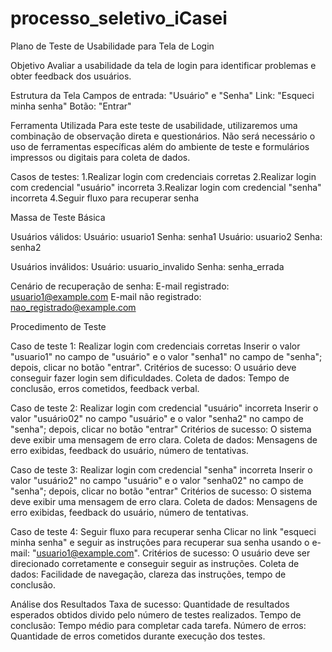 # processo_seletivo_iCasei

Plano de Teste de Usabilidade para Tela de Login

Objetivo
Avaliar a usabilidade da tela de login para identificar problemas e obter feedback dos usuários.

Estrutura da Tela
Campos de entrada: "Usuário" e "Senha"
Link: "Esqueci minha senha"
Botão: "Entrar"

Ferramenta Utilizada
Para este teste de usabilidade, utilizaremos uma combinação de observação direta e questionários. Não será necessário o uso de ferramentas específicas além do ambiente de teste e formulários impressos ou digitais para coleta de dados.


Casos de testes:
1.Realizar login com credenciais corretas
2.Realizar login com credencial "usuário" incorreta
3.Realizar login com credencial "senha" incorreta
4.Seguir fluxo para recuperar senha

Massa de Teste Básica

Usuários válidos:
Usuário: usuario1
Senha: senha1
Usuário: usuario2
Senha: senha2

Usuários inválidos:
Usuário: usuario_invalido
Senha: senha_errada

Cenário de recuperação de senha:
E-mail registrado: usuario1@example.com
E-mail não registrado: nao_registrado@example.com

Procedimento de Teste

Caso de teste 1: Realizar login com credenciais corretas
Inserir o valor "usuario1" no campo de "usuário" e o valor "senha1" no campo de "senha"; depois, clicar no botão "entrar".
Critérios de sucesso: O usuário deve conseguir fazer login sem dificuldades.
Coleta de dados: Tempo de conclusão, erros cometidos, feedback verbal.

Caso de teste 2: Realizar login com credencial "usuário" incorreta
Inserir o valor "usuário02" no campo "usuário" e o valor "senha2" no campo de "senha"; depois, clicar no botão "entrar"
Critérios de sucesso: O sistema deve exibir uma mensagem de erro clara.
Coleta de dados: Mensagens de erro exibidas, feedback do usuário, número de tentativas.

Caso de teste 3: Realizar login com credencial "senha" incorreta
Inserir o valor "usuário2" no campo "usuário" e o valor "senha02" no campo de "senha"; depois, clicar no botão "entrar"
Critérios de sucesso: O sistema deve exibir uma mensagem de erro clara.
Coleta de dados: Mensagens de erro exibidas, feedback do usuário, número de tentativas.

Caso de teste 4: Seguir fluxo para recuperar senha
Clicar no link "esqueci minha senha" e seguir as instruções para recuperar sua senha usando o e-mail: "usuario1@example.com".
Critérios de sucesso: O usuário deve ser direcionado corretamente e conseguir seguir as instruções.
Coleta de dados: Facilidade de navegação, clareza das instruções, tempo de conclusão.

Análise dos Resultados
Taxa de sucesso: Quantidade de resultados esperados obtidos divido pelo número de testes realizados.
Tempo de conclusão: Tempo médio para completar cada tarefa.
Número de erros: Quantidade de erros cometidos durante execução dos testes.



